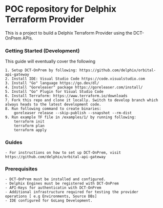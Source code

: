 # POC repository for Delphix Terraform Provider

This is a project to build a Delphix Terraform Provider using the DCT-OnPrem APIs.

### Getting Started (Development)
This guide will eventually cover the following

    1. Setup DCT-OnPrem by following: https://github.com/delphix/orbital-api-gateway
    2. Install IDE: Visual Studio Code https://code.visualstudio.com
    3. Install "Go" language https://go.dev/dl/
    4. Install "Goreleaser" package https://goreleaser.com/install/
    5. Install "Go" Plugin for Visual Studio Code
    6. Install Terraform: https://www.terraform.io/downloads
    7. Fork this repo and clone it locally. Switch to develop branch which always heads to the latest development code.
    8. Run following command to create binaries:
        goreleaser release --skip-publish --snapshot --rm-dist
    9. Run example TF file in /examples/1/ by running following:
        terraform init
        terraform plan
        terraform apply

### Guides
    - For instructions on how to set up DCT-OnPrem, visit https://github.com/delphix/orbital-api-gateway

### Prerequisites

    - DCT-OnPrem must be installed and configured.
    - Delphix Engines must be registered with DCT-OnPrem
    - API-Keys for authenticatin with DCT-OnPrem
    - Additional infrastructure required for testing the provider operations [ e.g Environments, Source DBs]
    - IDE configured for GoLang Development.
